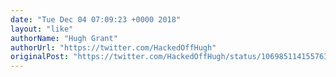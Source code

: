 ```yaml
---
date: "Tue Dec 04 07:09:23 +0000 2018"
layout: "like"
authorName: "Hugh Grant"
authorUrl: "https://twitter.com/HackedOffHugh"
originalPost: "https://twitter.com/HackedOffHugh/status/1069851141557633030"
---
```

